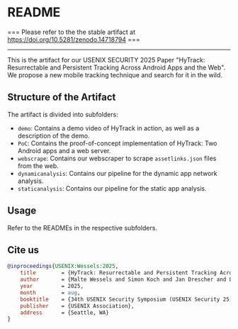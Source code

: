 # README

=== Please refer to the the stable artifact at https://doi.org/10.5281/zenodo.14718794 ===

---

This is the artifact for our USENIX SECURITY 2025 Paper "HyTrack: Resurrectable and Persistent Tracking Across Android Apps and the Web".
We propose a new mobile tracking technique and search for it in the wild.

## Structure of the Artifact
The artifact is divided into subfolders:

- `demo`: Contains a demo video of HyTrack in action, as well as a description of the demo.
- `PoC`: Contains the proof-of-concept implementation of HyTrack: Two Android apps and a web server.
- `webscrape`: Contains our webscraper to scrape `assetlinks.json` files from the web.
- `dynamicanalysis`: Contains our pipeline for the dynamic app network analysis.
- `staticanalysis`: Contains our pipeline for the static app analysis.

## Usage
Refer to the READMEs in the respective subfolders.

## Cite us

```bibtex
@inproceedings{USENIX:Wessels:2025,
	title        = {HyTrack: Resurrectable and Persistent Tracking Across Android Apps and the Web},
	author       = {Malte Wessels and Simon Koch and Jan Drescher and Louis Bettels and David Klein and Martin Johns},
	year         = 2025,
	month        = aug,
	booktitle    = {34th USENIX Security Symposium (USENIX Security 25)},
	publisher    = {USENIX Association},
	address      = {Seattle, WA}
}
```
